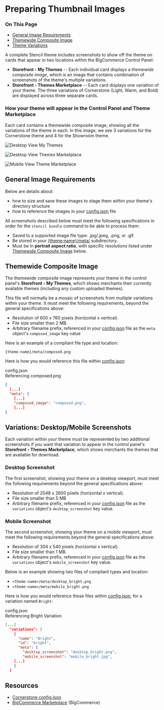 <h1>Preparing Thumbnail Images</h1>
<div class="otp" id="no-index">
	<h3> On This Page </h3>
	<ul>
    <li><a href="#preparing_general-image">General Image Requirements</a></li>
    <li><a href="#preparing_themewide-composite">Themewide Composite Image</a></li>
    <li><a href="#preparing_variations">Theme Variations</a></li>
	</ul>
</div>

A complete Stencil theme includes screenshots to show off the theme on cards that appear in two locations within the BigCommerce Control Panel:

* **Storefront** › **My Themes** -- Each individual card displays a _themewide composite image_, which is an image that contains combination of screenshots of the theme's multiple variations. 
* **Storefront** › **Themes Marketplace** -- Each card displays one variation of your theme. The three variations of Cornerstone (Light, Warm, and Bold) are displayed across three separate cards.

### How your theme will appear in the Control Panel and Theme Marketplace
Each card contains a themewide composite image, showing all the variations of the theme in each. In this image, we see 3 variations for the Cornerstone theme and 4 for the Showroom theme.

![Desktop View My Themes](https://s3.amazonaws.com/user-content.stoplight.io/6116/1539625143199)


![Desktop View Themes Marketplace](https://s3.amazonaws.com/user-content.stoplight.io/6116/1539625143199)



![Mobile View Theme Marketplace](https://s3.amazonaws.com/user-content.stoplight.io/6116/1539625004658)


<a href='#preparing_general-image' aria-hidden='true' class='block-anchor'  id='preparing_general-image'><i aria-hidden='true' class='linkify icon'></i></a>



## General Image Requirements

Below are details about:
* how to size and save these images to stage them within your theme's directory structure
* how to reference the images in your <span class="fn"><a href="https://github.com/bigcommerce/cornerstone/blob/master/config.json">config.json</a></span> file

All screenshots described below must meet the following specifications in order for the `stencil bundle` command to be able to process them:

* Saved to a supported image file type: .jpg/.jpeg, .png, or .gif.
* Be stored in your <span class="fp"><a href="https://github.com/bigcommerce/cornerstone/tree/master/meta">{theme‑name}/meta/</a></span> subdirectory.
* Must be in **portrait aspect ratio**, with specific resolutions listed under [Themewide Composite Image](#preparing_themewide-composite) below.

<a href='#preparing_themewide-composite' aria-hidden='true' class='block-anchor'  id='preparing_themewide-composite'><i aria-hidden='true' class='linkify icon'></i></a>



## Themewide Composite Image

The themewide composite image represents your theme in the control panel's **Storefront** › **My Themes**, which shows merchants their currently available themes (including any custom uploaded themes). 

This file will normally be a mosaic of screenshots from multiple variations within your theme. It must meet the following requirements, beyond the general specifications above:

* Resolution of 600 x 760 pixels (horizontal x vertical).
* File size smaller than 2 MB.
* Arbitrary filename prefix, referenced in your <span class="fn"><a href="https://github.com/bigcommerce/cornerstone/blob/master/config.json">config.json</a></span> file as the `meta` object's `composed_image` key value

Here is an example of a compliant file type and location:

`{theme‑name}/meta/composed.png`

Here is how you would reference this file within <span class="fn"><a href="https://github.com/bigcommerce/cornerstone/blob/master/config.json">config.json</a></span>:


<div class="HubBlock-header">
    <div class="HubBlock-header-title flex items-center">
        <div class="HubBlock-header-name">config.json</div>
    </div><div class="HubBlock-header-subtitle">Referencing composed.png</div>
</div>

<!--
title: "config.json"
subtitle: "Referencing composed.png"
lineNumbers: true
-->

```json
{
  [...]
  "meta": {
    [...]
    "composed_image": "composed.png",	
    [...]
}
```

<a href='#preparing_variations' aria-hidden='true' class='block-anchor'  id='preparing_variations'><i aria-hidden='true' class='linkify icon'></i></a>



## Variations: Desktop/Mobile Screenshots

Each variation within your theme must be represented by two additional screenshots if you want that variation to appear in the control panel's  **Storefront** › **Themes Marketplace**, which shows merchants the themes that are available for download.

### Desktop Screenshot

The first screenshot, showing your theme on a desktop viewport, must meet the following requirements beyond the general specifications above: 
* Resolution of 2048 x 2600 pixels (horizontal x vertical).
* File size smaller than 5 MB
* Arbitrary filename prefix, referenced in your <span class="fn"><a href="https://github.com/bigcommerce/cornerstone/blob/master/config.json">config.json</a></span> file as the `variations` object's `desktop_screenshot` key value.
	
### Mobile Screenshot

The second screenshot, showing your theme on a mobile viewport, must meet the following requirements beyond the general specifications above: 
* Resolution of 304 x 540 pixels (horizontal x vertical).
* File size smaller than 1 MB.
* Arbitrary filename prefix, referenced in your <span class="fn"><a href="https://github.com/bigcommerce/cornerstone/blob/master/config.json"> config.json</a></span> file as the `variations` object's `mobile_screenshot` key value.

Below is an example showing two files of compliant types and location:

* `<theme‑name>/meta/desktop_bright.png`
* `<theme‑name>/meta/mobile_bright.png`	

Here is how you would reference these files within <span class="fn"><a href="https://github.com/bigcommerce/cornerstone/blob/master/config.json">config.json</a></span>, for a variation named `Bright`:


 

<div class="HubBlock-header">
    <div class="HubBlock-header-title flex items-center">
        <div class="HubBlock-header-name">config.json</div>
    </div><div class="HubBlock-header-subtitle">Referencing Bright Variation</div>
</div>

<!--
title: "config.json"
subtitle: "Referencing Bright Variation"
lineNumbers: true
-->

```json
[...]
  "variations": [
    {
      "name": "Bright",
      "id": "bright",
      "meta": {
        "desktop_screenshot": "desktop_bright.png",
        "mobile_screenshot": "mobile_bright.jpg",
    [...]
    }
  ]

```



## Resources
* [Cornerstone config.json](https://github.com/bigcommerce/cornerstone/blob/master/config.json)
* [BigCommerce Marketplace](https://www.bigcommerce.com/apps/) (BigCommerce)
